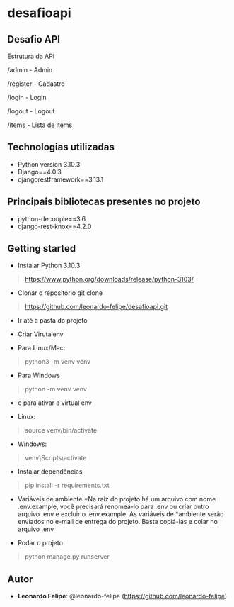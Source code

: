 # desafioapi
   
## Desafio API
 
Estrutura da API

/admin     - Admin

/register  - Cadastro

/login     - Login

/logout    - Logout

/items     - Lista de items
 
 
## Technologias utilizadas
 
* Python version 3.10.3
* Django==4.0.3
* djangorestframework==3.13.1

## Principais bibliotecas presentes no projeto
* python-decouple==3.6
* django-rest-knox==4.2.0

 
## Getting started
 
* Instalar Python 3.10.3
>    https://www.python.org/downloads/release/python-3103/

* Clonar o repositório git clone
>    https://github.com/leonardo-felipe/desafioapi.git

* Ir até a pasta do projeto

* Criar Virutalenv
* Para Linux/Mac:
> python3 -m venv venv
* Para Windows
> python -m venv venv

* e para ativar a virtual env

* Linux:
> source venv/bin/activate
* Windows:
> venv\Scripts\activate

* Instalar dependências
> pip install -r requirements.txt
* Variáveis de ambiente
*Na raiz do projeto há um arquivo com nome .env.example, você precisará renomeá-lo para .env ou criar outro arquivo .env e excluir o .env.example. As variáveis de *ambiente serão enviados no e-mail de entrega do projeto. Basta copiá-las e colar no arquivo .env

* Rodar o projeto
>    python manage.py runserver

  
## Autor
 
* **Leonardo Felipe**: @leonardo-felipe (https://github.com/leonardo-felipe)
